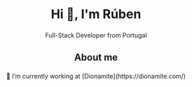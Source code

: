 <h1 align="center">Hi 👋, I'm Rúben</h1>

###

<p align="center">Full-Stack Developer from Portugal</p>

###

<h2 align="center">About me</h2>

###

<p align="center">🌱 I’m currently working at [Dionamite](https://dionamite.com/)</p>

###

###

